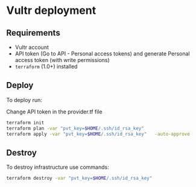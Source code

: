 # Vultr deployment

## Requirements

- Vultr account
- API token (Go to API - Personal access tokens) and generate Personal access token (with write permissions)
- `terraform` (1.0+) installed

## Deploy

To deploy run:

Change API token in the  provider.tf file


```sh
terraform init
terraform plan -var "pvt_key=$HOME/.ssh/id_rsa_key"
terraform apply -var "pvt_key=$HOME/.ssh/id_rsa_key"   -auto-approve
```


## Destroy

To destroy infrastructure use commands:

```sh
terraform destroy -var "pvt_key=$HOME/.ssh/id_rsa_key"
```

